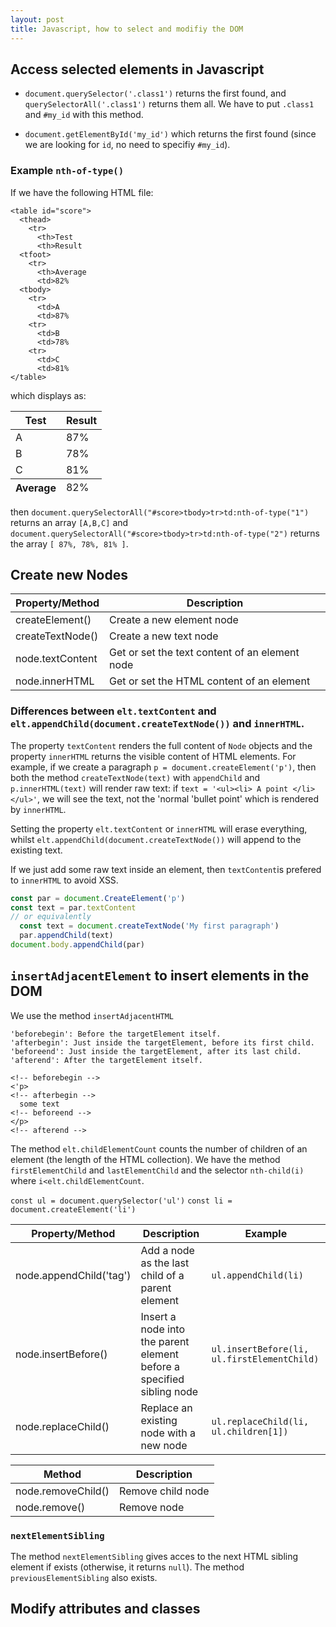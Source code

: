 ```yaml
---
layout: post
title: Javascript, how to select and modifiy the DOM
---
```


## Access selected elements in Javascript

- `document.querySelector('.class1')` returns the first found, and `querySelectorAll('.class1')`  returns them all. We have to put `.class1`  and `#my_id` with this method.

- `document.getElementById('my_id')` which returns the first found (since we are looking for `id`,  no need to specifiy `#my_id`).



### Example `nth-of-type()`

If we have the following HTML file:

    <table id="score">
      <thead>
        <tr>
          <th>Test
          <th>Result
      <tfoot>
        <tr>
          <th>Average
          <td>82%
      <tbody>
        <tr>
          <td>A
          <td>87%
        <tr>
          <td>B
          <td>78%
        <tr>
          <td>C
          <td>81%
    </table>

which displays as:

<table id="score">
  <thead>
    <tr>
      <th>Test
      <th>Result
  <tfoot>
    <tr>
      <th>Average
      <td>82%
  <tbody>
    <tr>
      <td>A
      <td>87%
    <tr>
      <td>B
      <td>78%
    <tr>
      <td>C
      <td>81%
</table>

then `document.querySelectorAll("#score>tbody>tr>td:nth-of-type("1")` returns an array `[A,B,C]` and `document.querySelectorAll("#score>tbody>tr>td:nth-of-type("2")` returns the array `[ 87%, 78%, 81% ]`.


## Create new Nodes

Property/Method  |	Description
-----------------|---------------
createElement() |	Create a new element node
createTextNode() |	Create a new text node
node.textContent | 	Get or set the text content of an element node
node.innerHTML |	Get or set the HTML content of an element

### Differences between `elt.textContent` and `elt.appendChild(document.createTextNode())` and `innerHTML`.

The property `textContent` renders the full content of `Node` objects and the property `innerHTML` returns the visible content of HTML elements. For example, if we create a paragraph `p = document.createElement('p')`, then both the method `createTextNode(text)` with `appendChild`  and `p.innerHTML(text)` will render raw text: if  `text = '<ul><li> A point </li></ul>'`, we will see the text, not the 'normal 'bullet point' which is rendered by `innerHTML`.

Setting the property `elt.textContent` or `innerHTML` will erase everything, whilst `elt.appendChild(document.createTextNode())` will append to the existing text. 

If we just add some raw text inside an element, then `textContent`is prefered to `innerHTML` to avoid XSS.

```javascript
const par = document.CreateElement('p')
const text = par.textContent
// or equivalently
  const text = document.createTextNode('My first paragraph')
  par.appendChild(text)
document.body.appendChild(par)

```

## `insertAdjacentElement` to insert elements in the DOM

We use the method `insertAdjacentHTML`

    'beforebegin': Before the targetElement itself.
    'afterbegin': Just inside the targetElement, before its first child.
    'beforeend': Just inside the targetElement, after its last child.
    'afterend': After the targetElement itself.
    
    <!-- beforebegin -->
    <'p>
    <!-- afterbegin -->
      some text
    <!-- beforeend -->
    </p>
    <!-- afterend -->

The method `elt.childElementCount`  counts the number of children  of an element (the length of the  HTML collection). We have the method `firstElementChild`  and `lastElementChild` and the selector `nth-child(i)` where `i<elt.childElementCount`.


`const ul = document.querySelector('ul')`
`const li = document.createElement('li')`

Property/Method |	Description | Example
----------------|-------------|--------
node.appendChild('tag') |	Add a node as the last child of a parent element | `ul.appendChild(li)`
node.insertBefore() |	Insert a node into the parent element before a specified sibling node | `ul.insertBefore(li, ul.firstElementChild)`
node.replaceChild() |	Replace an existing node with a new node | `ul.replaceChild(li, ul.children[1])`


Method |	Description
-------|-----------
node.removeChild() | 	Remove child node
node.remove() |	Remove node

### `nextElementSibling`
The method `nextElementSibling`   gives acces to the next  HTML sibling element if exists (otherwise, it returns `null`). The method `previousElementSibling`  also exists.

## Modify attributes and classes

